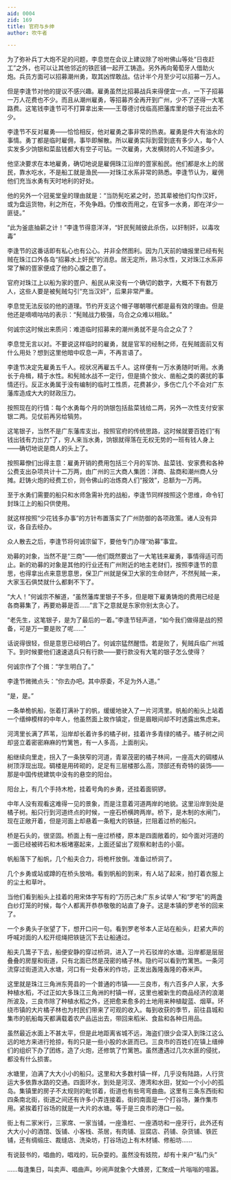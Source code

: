 ```yaml
---
aid: 0004
zid: 169
title: 官府与乡绅
author: 吹牛者

---
```




  为了弥补兵丁大炮不足的问题，李息觉在会议上建议除了吩咐佛山等处“日夜赶工”之外，也可以让其他邻近的铁匠铺一起开工铸造。另外再向葡萄牙人借助火炮。兵员方面可以招募潮州勇，取其凶悍敢战。估计半个月至少可以招募一万人。

  但是李逢节对他的提议不感兴趣。雇勇虽然比招募战兵来得便宜一点，一下子招募一万人花费也不少。而且从潮州雇勇，等招募齐全再开到广州，少不了还得一大笔路费。这笔钱李逢节可不打算拿出来——王尊德讨伐临高把藩库里的银子花出去不少。

  李逢节不反对雇勇——恰恰相反，他对雇勇之事非常的热衷。雇勇是件大有油水的事情。勇丁都是临时雇佣，事毕即解散。所以雇勇实际到营到底有多少人，每个人实发多少饷银和菜盐钱都大有空子可钻。一次雇勇，大发横财的人不知道多少。

  他坚决要求在本地雇勇，确切地说是雇佣珠江沿岸的疍家船民。他们都是水上的居民，靠水吃水，不是船工就是渔民——对珠江水系非常的熟悉。李逢节认为，雇佣他们充当水勇有天时地利的好处。

  他的另外一个冠冕堂皇的理由就是：“当防髡吃紧之时，恐其辈被他们勾作汉奸，或为盘运货物，利之所在，不免争趋。仍惟收而用之，在官多一水勇，即在洋少一匪徒。”

  “此为釜底抽薪之计！”李逢节得意洋洋，“奸民髡贼彼此杀伤，以奸制奸，以毒攻毒”

  李逢节的这番话即有私心也有公心。并非全然图利。因为几天前的塘报里已经有髡贼在珠江口外各岛“招募水上奸民”的消息。居无定所，熟习水性，又对珠江水系非常了解的疍家便成了他的心腹之患了。

  官府对珠江上以船为家的疍户、船民从来没有一个确切的数字，大概不下有数万人，这些人要是被髡贼勾引“充当汉奸”，后果非常严重。

  李息觉无法反驳的他的道理。节约开支这个帽子哪朝哪代都是最有效的理由。但是他还是嘀嘀咕咕的表示：“髡贼战力极强，乌合之众难以相敌。”

  何诚宗这时候出来质问：难道临时招募来的潮州勇就不是乌合之众了？

  李息觉无言以对。不要说这样临时的雇勇，就是官军的经制之师，在髡贼面前又有什么用处？想到这里他暗中叹息一声，不再言语了。

  李逢节决定先雇勇五千人。视状况再雇五千人。这样便有一万水勇随时听用。水勇长于舟楫，精于水性。和髡贼水战不一定行，但是搞个放火、凿船之类的袭扰的事情还行。反正水勇属于没有编制的临时工性质，花费甚少，多伤亡几个不会对广东藩库造成大大的财政压力。

  按照现在的行情：每个水勇每个月的饷银包括盐菜钱给二两，另外一次性支付安家银二两。见仗前再另给犒劳。

  这笔银子，当然不是广东藩库支出，按照官府的传统思路，这时候就要百姓们“有钱出钱有力出力”了，穷人来当水勇，饷银就得落在无权无势的一班有钱人身上——确切地说是商人的头上了。

  按照幕僚们出得主意：雇勇开销的费用包括三个月的军饷、盐菜钱、安家费和各种公费支出杂项共计十二万两，由广州的三大商人集团：洋商、盐商和潮州商人分摊。赶铸火炮的经费工价，则令佛山的冶炼商人们“报效”，总额为一万两。

  至于水勇们需要的船只和水师急需补充的战船，李逢节同样按照这个思维，命令钉封珠江上的船只供使用。

  就这样按照“少花钱多办事”的方针布置落实了广州防御的各项政策。诸人没有异议，各自去经办。

  众人散去之后，李逢节将何诚宗留下，要他专门办理“劝募”事宜。

  劝募的对象，当然不是“三商”——他们既然要出了一大笔钱来雇勇，事情得适可而止。新的劝募的对象是其他的行业还有广州附近的地主老财们，按照李逢节的意思，也得拿出点来意思意思，保卫广州就是保卫大家的生命财产，不然髡贼一来，大家玉石俱焚就什么都剩不下了。

  “大人！”何诚宗不解道，“虽然藩库里银子不多，但是眼下雇勇铸炮的费用已经是各商募集了，再要劝募是否……”言下之意就是东家你别太贪心了。

  “老先生，这笔银子，是为了最后的一着。”李逢节轻声道，“如今我们做得是战的预备，可是万一要是败了呢……”

  话说得很轻，但是意思已经明白了。何诚宗猛然醒悟。若是败了，髡贼兵临广州城下。到时候要他们速速退兵只有行款——要行款没有大笔的银子怎么使得？

  何诚宗作了个揖：“学生明白了。”

  李逢节微微点头：“你去办吧。其中原委，不足为外人道。”

  “是，是。”

  一条单桅帆船，张着打满补丁的帆，缓缓地驶入了一片河湾里。帆船的船头上站着一个缙绅模样的中年人，他虽然面上故作镇定，但是眉眼间却不时透露出焦虑来。

  河湾里长满了芦苇，沿岸却长着许多的橘子树，挂着许多青绿的橘子。橘子树之间却竖立着密密麻麻的竹篱笆，有一人多高，上面削尖。

  船继续向里走，拐入了一条狭窄的河道，青翠茂密的橘子林间，一座高大的碉楼从树顶浮现出现。碉楼是用砖砌的，足足有三层楼那么高，顶部还有奇特的装饰——那是中国传统建筑中没有的悬空的阳台。

  阳台上，有几个手持木枪，挂着号角的乡勇，还挂着面铜锣。

  中年人没有观看这难得一见的景象，而是注意着河道两岸的地貌。这里沿岸到处是橘子树。船只行到河道终点的时候，一座石桥横跨两岸。桥下，是木制的水闸门，现在正敞开着，但是河面上却悬着一条粗大的铁链，拦阻着过桥的船只。

  桥是石头的，很坚固。桥面上有一座过桥楼，原本是四面敞着的，如今面对河道的一面已经被砖石和木板堵塞起来，上面还留出了观察和射击的小窗。

  帆船落下了船帆，几个船夫合力，将桅杆放倒。准备过桥洞了。

  几个乡勇或站或蹲的在桥头放哨。看到帆船的到来，有人站了起来，拍打着衣服上的尘土和草叶。

  当他们看到船头上挂着的用宋体字写有的“万历己未广东乡试举人”和“罗宅”的两盏白纱灯笼的时候，每个人都离开恭恭敬敬的站直了身子。这是本镇的罗老爷的回来了。

  一个乡勇头子张望了下，想开口问一句。看到罗老爷本人正站在船头，赶紧大声的呼喊对面的人松开缆绳把铁链沉下去让船通过。

  船夫几篙子下去，船便安静的穿过桥洞，进入了一片石驳岸的水塘。沿岸都是层层叠叠的房屋和街道，只有北面已然是茂密的橘子林。隐约可以看到竹篱笆。一条河流穿过街道流入水塘，河口有一处舂米的作坊，正发出轰隆轰隆的舂米声。

  这里就是珠江三角洲东莞县的一个普通的市镇——三良市，有六百多户人家，大多种植水稻，不过正如大多珠江三角洲的村镇一样，这里也被新生的商品经济的浪潮所波及，三良市除了种植水稻之外，还把愈来愈多的土地用来种植靛蓝、烟草。环绕市镇的大片橘子林也为村民们带来了可观的收入。每到收获的季节，前往县城和集市的航船每天都满载着农产品运出去，带回来稻米、食盐和各种日用品。

  虽然最近水面上不甚太平，但是此地距离省城不远，海盗们很少会深入到珠江这么远的地方来进行抢掠，有的只是一些小股的水匪而已。三良市的百姓们在镇上缙绅们的组织下办了团练，造了火炮，还修筑了竹篱笆。虽然遭遇过几次水匪的侵扰，都没有什么损害。

  水塘里，泊满了大大小小的船只。这里和大多数村镇一样，几乎没有陆路，人行货运大多依靠水路的交通。四面环水，到处是河汊、港湾和水田，犹如一个小小的孤岛。集镇里的房子不太规则的毗邻着，街道也有些弯弯曲曲。这里有三条东西街和四条南北街，街道之间还有许多小弄连接着。街的南面是一个打谷场，兼作集市用。紧挨着打谷场的就是一大片的水塘。等于是三良市的港口一般。

  街上有二家米行，三家席、一家当铺，一座渔栏、一座酒坊和一座牙行，此外还有大大小小的酒馆、饭铺、小客栈、茶居，有肉铺、豆腐店、药铺、杂货铺、铁匠铺，还有绸缎庄、裁缝店、洗染坊，打谷场边上有木材铺、修船坊……

  有说鼓书的，唱曲的，唱戏的，玩杂耍的。虽然没有妓院，却有十来户“私门头”

  ……每逢集日，叫卖声、唱曲声。吵闹声就象个大蜂房，汇聚成一片嗡嗡的喧嚣。



